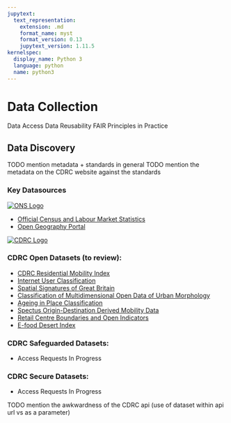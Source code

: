 ```yaml
---
jupytext:
  text_representation:
    extension: .md
    format_name: myst
    format_version: 0.13
    jupytext_version: 1.11.5
kernelspec:
  display_name: Python 3
  language: python
  name: python3
---
```


# Data Collection

Data Access
Data Reusability
FAIR Principles in Practice

## Data Discovery
TODO mention metadata + standards in general
TODO mention the metadata on the CDRC website against the standards

### Key Datasources
[![ONS Logo](https://www.nomisweb.co.uk/images/ons-logo.svg)](https://www.ons.gov.uk/) 

- [Official Census and Labour Market Statistics](https://www.nomisweb.co.uk)
- [Open Geography Portal](https://geoportal.statistics.gov.uk/)


[![CDRC Logo](https://data.cdrc.ac.uk/sites/default/files/cdrclogo_0.svg)](https://data.cdrc.ac.uk/) 

### CDRC Open Datasets (to review):
- [CDRC Residential Mobility Index](https://data.cdrc.ac.uk/dataset/cdrc-residential-mobility-index)
- [Internet User Classification](https://data.cdrc.ac.uk/dataset/internet-user-classification)
- [Spatial Signatures of Great Britain](https://data.cdrc.ac.uk/dataset/spatial-signatures-great-britain)
- [Classification of Multidimensional Open Data of Urban Morphology](https://data.cdrc.ac.uk/dataset/classification-multidimensional-open-data-urban-morphology-modum)
- [Ageing in Place Classification](https://data.cdrc.ac.uk/dataset/ageing-place-classification-aipc)
- [Spectus Origin-Destination Derived Mobility Data](https://data.cdrc.ac.uk/dataset/spectus-origin-destination-derived-mobility-data)
- [Retail Centre Boundaries and Open Indicators](https://data.cdrc.ac.uk/dataset/retail-centre-boundaries-and-open-indicators)
- [E-food Desert Index](https://data.cdrc.ac.uk/dataset/e-food-desert-index)

### CDRC Safeguarded Datasets:
- Access Requests In Progress

### CDRC Secure Datasets:
- Access Requests In Progress

TODO mention the awkwardness of the CDRC api (use of dataset within api url vs as a parameter)

